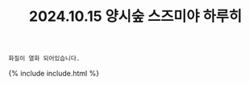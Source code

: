 ﻿---
title: 2024.10.15 양시숲 스즈미야 하루히
categories: [2024, 야외, 코스프레]
comments: false
model: [
    "YangjaeCitizenForest241015_vertbellview",
]
thumbnail: /assets/img/2024/10-15/베르뷰/IMG5987.jpg
---

`화질이 열화 되어있습니다.`

{% include include.html %}
